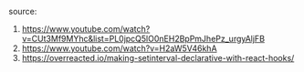 source: 
1) https://www.youtube.com/watch?v=CUt3Mf9MYhc&list=PL0jpcQ5lO0nEH2BpPmJhePz_urgyAljFB
2) https://www.youtube.com/watch?v=H2aW5V46khA
3) https://overreacted.io/making-setinterval-declarative-with-react-hooks/

